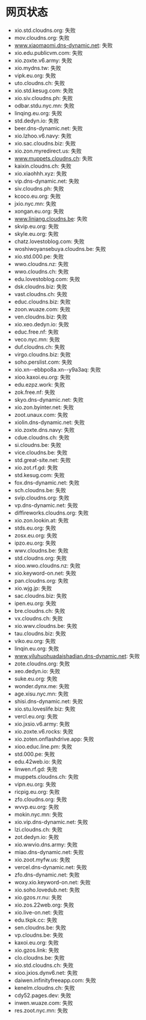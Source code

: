 # 网页状态
- xio.std.cloudns.org: 失败
- mov.cloudns.org: 失败
- www.xiaomaomi.dns-dynamic.net: 失败
- xio.edu.publicvm.com: 失败
- xio.zoxte.v6.army: 失败
- xio.mydns.tw: 失败
- vipk.eu.org: 失败
- uto.cloudns.ch: 失败
- xio.std.kesug.com: 失败
- xio.siv.cloudns.ph: 失败
- odbar.stdu.nyc.mn: 失败
- linqing.eu.org: 失败
- std.dedyn.io: 失败
- beer.dns-dynamic.net: 失败
- xio.lzhoo.v6.navy: 失败
- xio.sac.cloudns.biz: 失败
- xio.zon.myredirect.us: 失败
- www.muppets.cloudns.ch: 失败
- kaixin.cloudns.ch: 失败
- xio.xiaohhh.xyz: 失败
- vip.dns-dynamic.net: 失败
- siv.cloudns.ph: 失败
- kcoco.eu.org: 失败
- jxio.nyc.mn: 失败
- xongan.eu.org: 失败
- www.liniang.cloudns.be: 失败
- skvip.eu.org: 失败
- skyle.eu.org: 失败
- chatz.lovestoblog.com: 失败
- woshiwoyansebuya.cloudns.be: 失败
- xio.std.000.pe: 失败
- wwo.cloudns.nz: 失败
- wwo.cloudns.ch: 失败
- edu.lovestoblog.com: 失败
- dsk.cloudns.biz: 失败
- vast.cloudns.ch: 失败
- educ.cloudns.biz: 失败
- zoon.wuaze.com: 失败
- ven.cloudns.biz: 失败
- xio.xeo.dedyn.io: 失败
- educ.free.nf: 失败
- veco.nyc.mn: 失败
- duf.cloudns.ch: 失败
- virgo.cloudns.biz: 失败
- soho.perslist.com: 失败
- xio.xn--ebbpo8a.xn--y9a3aq: 失败
- xioo.kaxoi.eu.org: 失败
- edu.ezpz.work: 失败
- zok.free.nf: 失败
- skyo.dns-dynamic.net: 失败
- xio.zon.byinter.net: 失败
- zoot.unaux.com: 失败
- xiolin.dns-dynamic.net: 失败
- xio.zoxte.dns.navy: 失败
- cdue.cloudns.ch: 失败
- si.cloudns.be: 失败
- vice.cloudns.be: 失败
- std.great-site.net: 失败
- xio.zot.rf.gd: 失败
- std.kesug.com: 失败
- fox.dns-dynamic.net: 失败
- sch.cloudns.be: 失败
- svip.cloudns.org: 失败
- vp.dns-dynamic.net: 失败
- diffireworks.cloudns.org: 失败
- xio.zon.lookin.at: 失败
- stds.eu.org: 失败
- zosx.eu.org: 失败
- ipzo.eu.org: 失败
- wwv.cloudns.be: 失败
- std.cloudns.org: 失败
- xioo.wwo.cloudns.nz: 失败
- xio.keyword-on.net: 失败
- pan.cloudns.org: 失败
- xio.wjg.jp: 失败
- sac.cloudns.biz: 失败
- ipen.eu.org: 失败
- bre.cloudns.ch: 失败
- vx.cloudns.ch: 失败
- xio.wwv.cloudns.be: 失败
- tau.cloudns.biz: 失败
- viko.eu.org: 失败
- linqin.eu.org: 失败
- www.yiluhuohuadaishadian.dns-dynamic.net: 失败
- zote.cloudns.org: 失败
- xeo.dedyn.io: 失败
- suke.eu.org: 失败
- wonder.dynx.me: 失败
- age.xisu.nyc.mn: 失败
- shisi.dns-dynamic.net: 失败
- xio.stu.loveslife.biz: 失败
- vercl.eu.org: 失败
- xio.jxsio.v6.army: 失败
- xio.zoxte.v6.rocks: 失败
- xio.zoten.onflashdrive.app: 失败
- xioo.educ.line.pm: 失败
- std.000.pe: 失败
- edu.42web.io: 失败
- linwen.rf.gd: 失败
- muppets.cloudns.ch: 失败
- vipn.eu.org: 失败
- ricpig.eu.org: 失败
- zfo.cloudns.org: 失败
- wvvp.eu.org: 失败
- mokin.nyc.mn: 失败
- xio.vip.dns-dynamic.net: 失败
- lzi.cloudns.ch: 失败
- zot.dedyn.io: 失败
- xio.wwvio.dns.army: 失败
- miao.dns-dynamic.net: 失败
- xio.zoot.myfw.us: 失败
- vercel.dns-dynamic.net: 失败
- zfo.dns-dynamic.net: 失败
- woxy.xio.keyword-on.net: 失败
- xio.soho.lovedub.net: 失败
- xio.gzos.rr.nu: 失败
- xio.zos.22web.org: 失败
- xio.live-on.net: 失败
- edu.tkpk.cc: 失败
- sen.cloudns.be: 失败
- vp.cloudns.be: 失败
- kaxoi.eu.org: 失败
- xio.gzos.link: 失败
- clo.cloudns.be: 失败
- xio.std.cloudns.ch: 失败
- xioo.jxios.dynv6.net: 失败
- daiwen.infinityfreeapp.com: 失败
- kenelm.cloudns.ch: 失败
- cdy52.pages.dev: 失败
- inwen.wuaze.com: 失败
- res.zoot.nyc.mn: 失败
